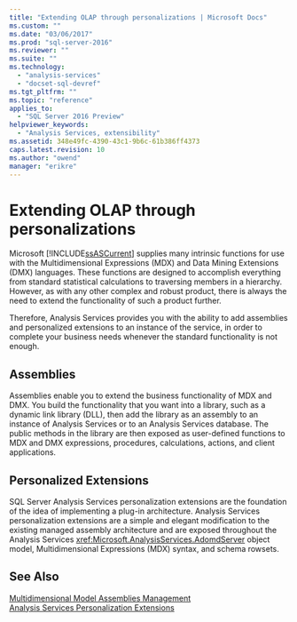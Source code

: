 ```yaml
---
title: "Extending OLAP through personalizations | Microsoft Docs"
ms.custom: ""
ms.date: "03/06/2017"
ms.prod: "sql-server-2016"
ms.reviewer: ""
ms.suite: ""
ms.technology: 
  - "analysis-services"
  - "docset-sql-devref"
ms.tgt_pltfrm: ""
ms.topic: "reference"
applies_to: 
  - "SQL Server 2016 Preview"
helpviewer_keywords: 
  - "Analysis Services, extensibility"
ms.assetid: 348e49fc-4390-43c1-9b6c-61b386ff4373
caps.latest.revision: 10
ms.author: "owend"
manager: "erikre"
---
```

# Extending OLAP through personalizations
  Microsoft  [!INCLUDE[ssASCurrent](../../../analysis-services/includes/ssascurrent-md.md)] supplies many intrinsic functions for use with the Multidimensional Expressions (MDX) and Data Mining Extensions (DMX) languages. These functions are designed to accomplish everything from standard statistical calculations to traversing members in a hierarchy. However, as with any other complex and robust product, there is always the need to extend the functionality of such a product further.  
  
 Therefore, Analysis Services provides you with the ability to add assemblies and personalized extensions to an instance of the service, in order to complete your business needs whenever the standard functionality is not enough.  
  
## Assemblies  
 Assemblies enable you to extend the business functionality of MDX and DMX. You build the functionality that you want into a library, such as a dynamic link library (DLL), then add the library as an assembly to an instance of Analysis Services or to an Analysis Services database. The public methods in the library are then exposed as user-defined functions to MDX and DMX expressions, procedures, calculations, actions, and client applications.  
  
## Personalized Extensions  
 SQL Server Analysis Services personalization extensions are the foundation of the idea of implementing a plug-in architecture. Analysis Services personalization extensions are a simple and elegant modification to the existing managed assembly architecture and are exposed throughout the Analysis Services <xref:Microsoft.AnalysisServices.AdomdServer> object model, Multidimensional Expressions (MDX) syntax, and schema rowsets.  
  
## See Also  
 [Multidimensional Model Assemblies Management](../../../analysis-services/multidimensional-models/multidimensional-model-assemblies-management.md)   
 [Analysis Services Personalization Extensions](../../../analysis-services/multidimensional-models/extending-olap/analysis-services-personalization-extensions.md)  
  
  